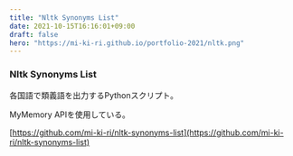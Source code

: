 ```yaml
---
title: "Nltk Synonyms List"
date: 2021-10-15T16:16:01+09:00
draft: false
hero: "https://mi-ki-ri.github.io/portfolio-2021/nltk.png"
---
```


### Nltk Synonyms List

各国語で類義語を出力するPythonスクリプト。

MyMemory APIを使用している。

[https://github.com/mi-ki-ri/nltk-synonyms-list](https://github.com/mi-ki-ri/nltk-synonyms-list)
